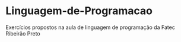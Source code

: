 # Linguagem-de-Programacao
Exercícios propostos na aula de linguagem de programação da Fatec Ribeirão Preto
